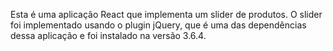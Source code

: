 Esta é uma aplicação React que implementa um slider de produtos. O slider foi implementado usando o plugin jQuery, que é uma das dependências dessa aplicação e foi instalado na versão 3.6.4.